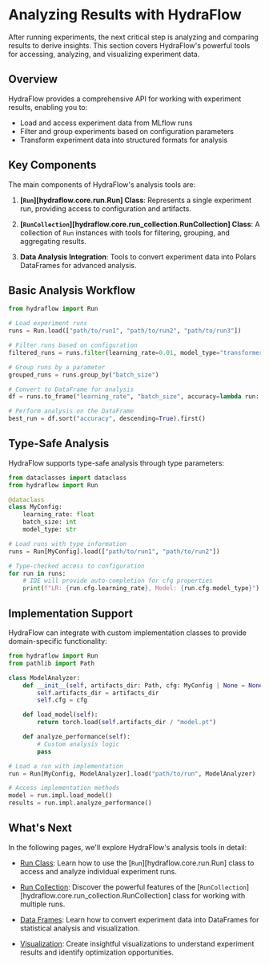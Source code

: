 # Analyzing Results with HydraFlow

After running experiments, the next critical step is analyzing and
comparing results to derive insights. This section covers HydraFlow's
powerful tools for accessing, analyzing, and visualizing experiment data.

## Overview

HydraFlow provides a comprehensive API for working with experiment results,
enabling you to:

- Load and access experiment data from MLflow runs
- Filter and group experiments based on configuration parameters
- Transform experiment data into structured formats for analysis

## Key Components

The main components of HydraFlow's analysis tools are:

1. **[`Run`][hydraflow.core.run.Run] Class**: Represents a single experiment
   run, providing access to configuration and artifacts.

2. **[`RunCollection`][hydraflow.core.run_collection.RunCollection] Class**:
   A collection of `Run` instances with tools for filtering, grouping, and
   aggregating results.

3. **Data Analysis Integration**: Tools to convert experiment data into
   Polars DataFrames for advanced analysis.

## Basic Analysis Workflow

```python
from hydraflow import Run

# Load experiment runs
runs = Run.load(["path/to/run1", "path/to/run2", "path/to/run3"])

# Filter runs based on configuration
filtered_runs = runs.filter(learning_rate=0.01, model_type="transformer")

# Group runs by a parameter
grouped_runs = runs.group_by("batch_size")

# Convert to DataFrame for analysis
df = runs.to_frame("learning_rate", "batch_size", accuracy=lambda run: run.get("accuracy"))

# Perform analysis on the DataFrame
best_run = df.sort("accuracy", descending=True).first()
```

## Type-Safe Analysis

HydraFlow supports type-safe analysis through type parameters:

```python
from dataclasses import dataclass
from hydraflow import Run

@dataclass
class MyConfig:
    learning_rate: float
    batch_size: int
    model_type: str

# Load runs with type information
runs = Run[MyConfig].load(["path/to/run1", "path/to/run2"])

# Type-checked access to configuration
for run in runs:
    # IDE will provide auto-completion for cfg properties
    print(f"LR: {run.cfg.learning_rate}, Model: {run.cfg.model_type}")
```

## Implementation Support

HydraFlow can integrate with custom implementation classes to provide domain-specific
functionality:

```python
from hydraflow import Run
from pathlib import Path

class ModelAnalyzer:
    def __init__(self, artifacts_dir: Path, cfg: MyConfig | None = None):
        self.artifacts_dir = artifacts_dir
        self.cfg = cfg

    def load_model(self):
        return torch.load(self.artifacts_dir / "model.pt")

    def analyze_performance(self):
        # Custom analysis logic
        pass

# Load a run with implementation
run = Run[MyConfig, ModelAnalyzer].load("path/to/run", ModelAnalyzer)

# Access implementation methods
model = run.impl.load_model()
results = run.impl.analyze_performance()
```

## What's Next

In the following pages, we'll explore HydraFlow's analysis tools in detail:

- [Run Class](run-class.md): Learn how to use the [`Run`][hydraflow.core.run.Run]
  class to access and analyze individual experiment runs.

- [Run Collection](run-collection.md): Discover the powerful features of the
  [`RunCollection`][hydraflow.core.run_collection.RunCollection] class for
  working with multiple runs.

- [Data Frames](data-frames.md): Learn how to convert experiment data into
  DataFrames for statistical analysis and visualization.

- [Visualization](visualization.md): Create insightful visualizations to
  understand experiment results and identify optimization opportunities.